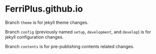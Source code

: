 # FerriPlus.github.io

Branch `theme` is for jekyll theme changes.

Branch `config` (previously named `setup`, `development`, and `develop`) is for jekyll configuration changes.

Branch `contents` is for pre-publishing contents related changes.
